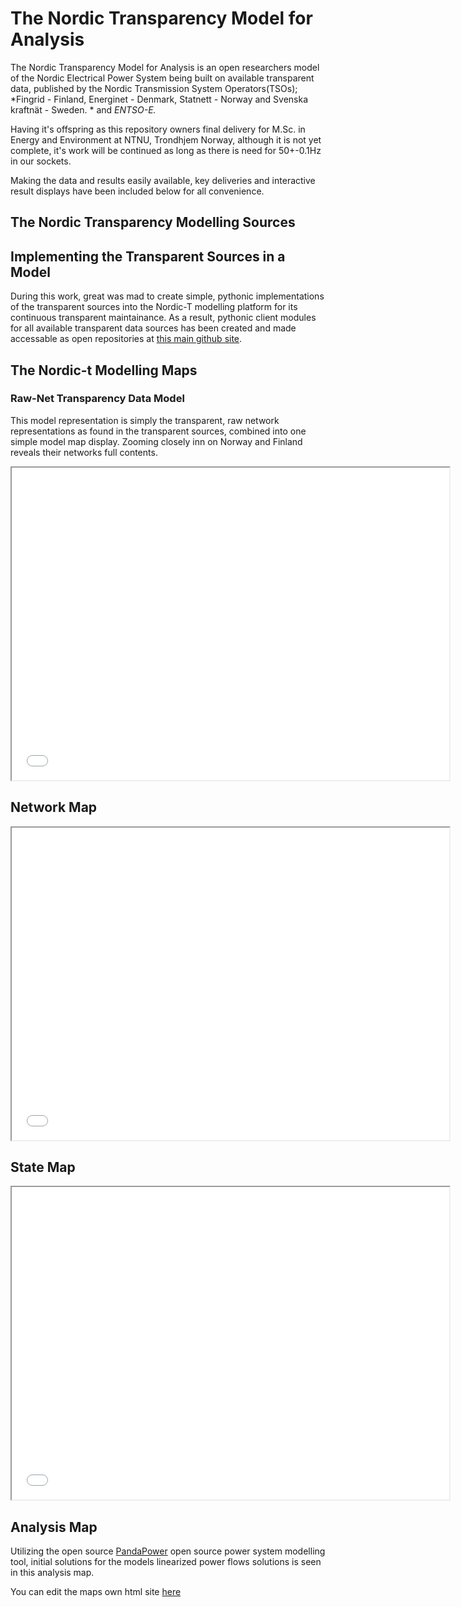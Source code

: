 # The Nordic Transparency Model for Analysis
The Nordic Transparency Model for Analysis is an open researchers model of the Nordic Electrical Power System being built on available transparent data, published by the Nordic Transmission System Operators(TSOs); *Fingrid - Finland, Energinet - Denmark, Statnett - Norway and Svenska kraftnät - Sweden. * and *ENTSO-E.*

Having it's offspring as this repository owners final delivery for M.Sc. in Energy and Environment at NTNU, Trondhjem Norway, although it is not yet complete, it's work will be continued as long as there is need for 50+-0.1Hz in our sockets.

Making the data and results easily available, key deliveries and interactive result displays have been included below for all convenience.


## The Nordic Transparency Modelling Sources


## Implementing the Transparent Sources in a Model

During this work, great was mad to create simple, pythonic implementations of the transparent sources into the Nordic-T modelling platform for its continuous transparent maintainance. As a result, pythonic client modules for all available transparent data sources has been created and made accessable as open repositories at [this main github site](ocrj.github.com).

## The Nordic-t Modelling Maps

### Raw-Net Transparency Data Model

This model representation is simply the transparent, raw network representations as found in the transparent sources, combined into one simple model map display. Zooming closely inn on Norway and Finland reveals their networks full contents.

<p align="center"><iframe src="data/maps/nordict_raw-net_map.html" height="500" width="700"></iframe></p>

## Network Map

<p align="center"><iframe src="nordic_state_model_map.html" height="500" width="700"></iframe></p>

## State Map

<p align="center"><iframe src="nordic_state_model_map.html" height="500" width="700"></iframe></p>

## Analysis Map

Utilizing the open source [PandaPower](https://www.pandapower.org/) open source power system modelling tool, initial solutions for the models linearized power flows solutions is seen in this analysis map.

You can edit the maps own html site [here](https://github.com/ocrj/nordic/blob/gh-pages/nordic_state_model_map.html)

